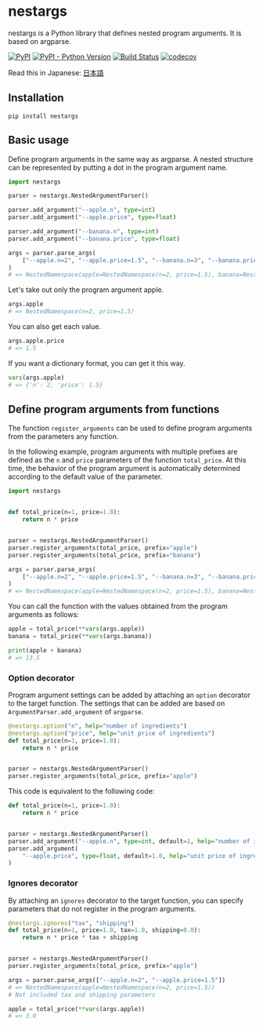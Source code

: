 # nestargs

nestargs is a Python library that defines nested program arguments. It is based on argparse.

[![PyPI](https://img.shields.io/pypi/v/nestargs.svg)](https://pypi.org/project/nestargs/)
[![PyPI - Python Version](https://img.shields.io/pypi/pyversions/nestargs.svg)](https://pypi.org/project/nestargs/)
[![Build Status](https://travis-ci.com/speg03/nestargs.svg?branch=master)](https://travis-ci.com/speg03/nestargs)
[![codecov](https://codecov.io/gh/speg03/nestargs/branch/master/graph/badge.svg)](https://codecov.io/gh/speg03/nestargs)

Read this in Japanese: [日本語](https://github.com/speg03/nestargs/blob/master/README.ja.md)

## Installation

```
pip install nestargs
```

## Basic usage

Define program arguments in the same way as argparse. A nested structure can be represented by putting a dot in the program argument name.

```python
import nestargs

parser = nestargs.NestedArgumentParser()

parser.add_argument("--apple.n", type=int)
parser.add_argument("--apple.price", type=float)

parser.add_argument("--banana.n", type=int)
parser.add_argument("--banana.price", type=float)

args = parser.parse_args(
    ["--apple.n=2", "--apple.price=1.5", "--banana.n=3", "--banana.price=3.5"]
)
# => NestedNamespace(apple=NestedNamespace(n=2, price=1.5), banana=NestedNamespace(n=3, price=3.5))
```

Let's take out only the program argument apple.

```python
args.apple
# => NestedNamespace(n=2, price=1.5)
```

You can also get each value.

```python
args.apple.price
# => 1.5
```

If you want a dictionary format, you can get it this way.

```python
vars(args.apple)
# => {'n': 2, 'price': 1.5}
```

## Define program arguments from functions

The function `register_arguments` can be used to define program arguments from the parameters any function.

In the following example, program arguments with multiple prefixes are defined as the `n` and `price` parameters of the function `total_price`. At this time, the behavior of the program argument is automatically determined according to the default value of the parameter.

```python
import nestargs


def total_price(n=1, price=1.0):
    return n * price


parser = nestargs.NestedArgumentParser()
parser.register_arguments(total_price, prefix="apple")
parser.register_arguments(total_price, prefix="banana")

args = parser.parse_args(
    ["--apple.n=2", "--apple.price=1.5", "--banana.n=3", "--banana.price=3.5"]
)
# => NestedNamespace(apple=NestedNamespace(n=2, price=1.5), banana=NestedNamespace(n=3, price=3.5))
```

You can call the function with the values obtained from the program arguments as follows:

```python
apple = total_price(**vars(args.apple))
banana = total_price(**vars(args.banana))

print(apple + banana)
# => 13.5
```

### Option decorator

Program argument settings can be added by attaching an `option` decorator to the target function. The settings that can be added are based on `ArgumentParser.add_argument` of `argparse`.

```python
@nestargs.option("n", help="number of ingredients")
@nestargs.option("price", help="unit price of ingredients")
def total_price(n=1, price=1.0):
    return n * price


parser = nestargs.NestedArgumentParser()
parser.register_arguments(total_price, prefix="apple")
```

This code is equivalent to the following code:

```python
def total_price(n=1, price=1.0):
    return n * price


parser = nestargs.NestedArgumentParser()
parser.add_argument("--apple.n", type=int, default=1, help="number of ingredients")
parser.add_argument(
    "--apple.price", type=float, default=1.0, help="unit price of ingredients"
)
```

### Ignores decorator

By attaching an `ignores` decorator to the target function, you can specify parameters that do not register in the program arguments.

```python
@nestargs.ignores("tax", "shipping")
def total_price(n=1, price=1.0, tax=1.0, shipping=0.0):
    return n * price * tax + shipping


parser = nestargs.NestedArgumentParser()
parser.register_arguments(total_price, prefix="apple")

args = parser.parse_args(["--apple.n=2", "--apple.price=1.5"])
# => NestedNamespace(apple=NestedNamespace(n=2, price=1.5))
# Not included tax and shipping parameters

apple = total_price(**vars(args.apple))
# => 3.0
```

